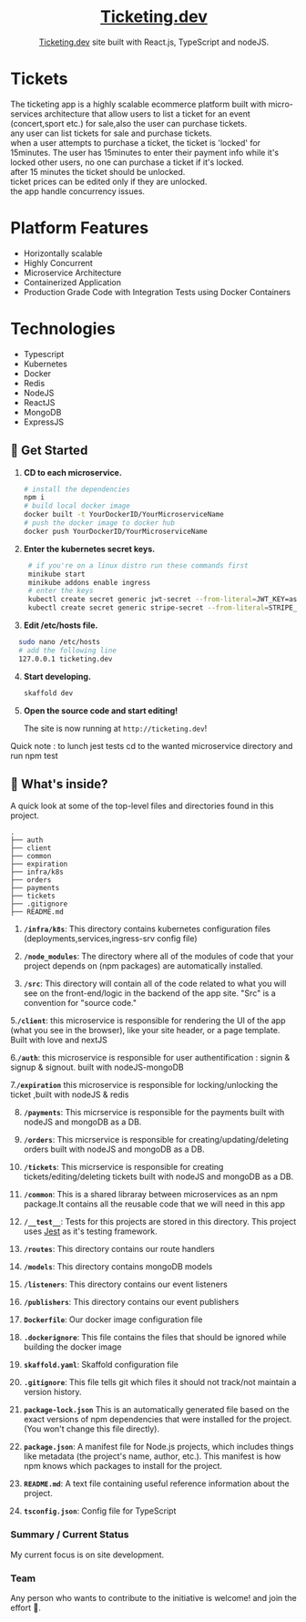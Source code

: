 <h1 align="center"><a href="#">Ticketing.dev</a></h1>

<p align="center">
  <a href="#">Ticketing.dev</a> site built with React.js, TypeScript and nodeJS.
</p>


# Tickets
The ticketing app is a highly scalable ecommerce platform built with micro-services architecture that allow users to list a ticket for an event (concert,sport etc.) for sale,also the user can purchase tickets.<br/>
any user can list tickets for sale and purchase tickets.<br/>
when a user attempts to purchase a ticket, the ticket is 'locked' for 15minutes. The user has 15minutes to enter their payment info
while it's locked other users,
no one can purchase a ticket if it's locked.<br/>
after 15 minutes the ticket should be unlocked.<br/>
ticket prices can be edited only if they are unlocked.<br/>
the app handle concurrency issues.<br/>

# Platform Features

 - Horizontally scalable
 - Highly Concurrent
 - Microservice Architecture
 - Containerized Application
 - Production Grade Code with Integration Tests using Docker Containers
 
 # Technologies
 
 - Typescript
 - Kubernetes
 - Docker
 - Redis
 - NodeJS
 - ReactJS
 - MongoDB
 - ExpressJS


## 🚀 Get Started

1. **CD to each microservice.**

   ```bash
   # install the dependencies
   npm i
   # build local docker image 
   docker built -t YourDockerID/YourMicroserviceName
   # push the docker image to docker hub
   docker push YourDockerID/YourMicroserviceName
   ```
2. **Enter the kubernetes secret keys.**
   ```bash
    # if you're on a linux distro run these commands first
    minikube start
    minikube addons enable ingress
    # enter the keys
    kubectl create secret generic jwt-secret --from-literal=JWT_KEY=asdf
    kubectl create secret generic stripe-secret --from-literal=STRIPE_KEY=your private stripe api key

   ```

3. **Edit /etc/hosts file.**
  ```bash
    sudo nano /etc/hosts
    # add the following line
    127.0.0.1 ticketing.dev
  ```

4. **Start developing.**

   ```bash
   skaffold dev
   ```

5. **Open the source code and start editing!**

   The site is now running at `http://ticketing.dev`!
   
Quick note : to lunch jest tests cd to the wanted microservice directory and run npm test   

## 🧐 What's inside?

A quick look at some of the top-level files and directories found in this project.

```console
.
├── auth
├── client
├── common
├── expiration
├── infra/k8s
├── orders
├── payments
├── tickets
├── .gitignore
├── README.md
```

1. **`/infra/k8s`**: This directory contains kubernetes configuration files (deployments,services,ingress-srv config file)

2. **`/node_modules`**: The directory where all of the modules of code that your project depends on (npm packages) are automatically installed.

3. **`/src`**: This directory will contain all of the code related to what you will see on the front-end/logic in the backend of the app site. "Src" is a convention for "source code."

 5.**`/client`**: this microservice is responsible for rendering the UI of the app (what you see in the browser), like your site header, or a page template. Built     with love and nextJS

 6.**`/auth`**: this microservice is responsible for user authentification : signin & signup & signout. built with nodeJS-mongoDB

 7.**`/expiration`** this microservice is responsible for locking/unlocking the ticket ,built with nodeJS & redis 

8. **`/payments`**: This micrservice is responsible for the payments built with nodeJS and mongoDB as a DB.

9. **`/orders`**: This micrservice is responsible for creating/updating/deleting orders built with nodeJS and mongoDB as a DB.

10. **`/tickets`**: This micrservice is responsible for creating tickets/editing/deleting tickets built with nodeJS and mongoDB as a DB.
11. **`/common`**: This is a shared libraray between microservices as an npm package.It contains all the reusable code that we will need in this app

12. **`/__test__`**: Tests for this projects are stored in this directory. This project uses [Jest]("https://jestjs.io/) as it's testing framework.

13. **`/routes`**: This directory contains our route handlers

14. **`/models`**: This directory contains mongoDB models

15. **`/listeners`**: This directory contains our event listeners 

16. **`/publishers`**: This directory contains our event publishers 

17. **`Dockerfile`**: Our docker image configuration file 

18. **`.dockerignore`**: This file contains the files that should be ignored while building the docker image

19. **`skaffold.yaml`**: Skaffold configuration file 

20. **`.gitignore`**: This file tells git which files it should not track/not maintain a version history.

21. **`package-lock.json`** This is an automatically generated file based on the exact versions of  npm dependencies that were installed for the project. (You won't change this file directly).

22. **`package.json`**: A manifest file for Node.js projects, which includes things like metadata (the project's name, author, etc.). This manifest is how npm knows which packages to install for the project.

23. **`README.md`**: A text file containing useful reference information about the project.

24. **`tsconfig.json`**: Config file for TypeScript
 


### Summary / Current Status

My current focus is on site development.

### Team

Any person who wants to contribute to the initiative is welcome! and join the effort 🙌.

